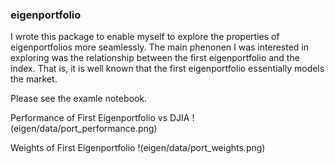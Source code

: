 ### eigenportfolio

I wrote this package to enable myself to explore the properties of eigenportfolios more seamlessly. The main phenonen I was interested in exploring was the relationship between the first eigenportfolio and the index. That is, it is well known that the first eigenportfolio essentially models the market.

Please see the examle notebook.

Performance of First Eigenportfolio vs DJIA
!(eigen/data/port_performance.png)

Weights of First Eigenportfolio
!(eigen/data/port_weights.png)